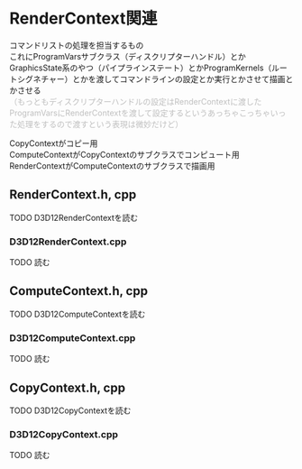 # RenderContext関連
コマンドリストの処理を担当するもの  
これにProgramVarsサブクラス（ディスクリプターハンドル）とかGraphicsState系のやつ（パイプラインステート）とかProgramKernels（ルートシグネチャー）とかを渡してコマンドラインの設定とか実行とかさせて描画とかさせる  
<font color=#bfbfbf>（もっともディスクリプターハンドルの設定はRenderContextに渡したProgramVarsにRenderContextを渡して設定するというあっちゃこっちゃいった処理をするので渡すという表現は微妙だけど）</font>


CopyContextがコピー用  
ComputeContextがCopyContextのサブクラスでコンピュート用  
RenderContextがComputeContextのサブクラスで描画用  

## RenderContext.h, cpp
TODO    D3D12RenderContextを読む  


### D3D12RenderContext.cpp
TODO   読む  


## ComputeContext.h, cpp
TODO    D3D12ComputeContextを読む  


### D3D12ComputeContext.cpp
TODO   読む  



## CopyContext.h, cpp
TODO  D3D12CopyContextを読む  


### D3D12CopyContext.cpp
TODO  読む  

<!--stackedit_data:
eyJoaXN0b3J5IjpbMjk2NTQ3NjM2LC02NzA2NzQ4MTAsMTM1Nz
UxMzMzOSwtMTc0NjU5NjI1MiwtMTg5NjYwODM1MCwxMjQ1ODEy
NTQxLC0xOTExOTY1OTAzLDE1ODUxMDQ1NzAsLTE0NDA3NjU2Mj
UsNDI1MzQ4NDU5LC0xMzIxNjY4NTk2LDMxMzY2MDIzNSwtMTEw
NjM2Nzc0NSwxOTk3OTc1MTQ3LC0yMTA3OTE5ODk2LC04MTg1MD
E5NTgsLTExMTgwMTMxMDMsOTk1MDY0MTA5LDIwNjI0OTE3NTAs
LTk2MjIwNzQ4OF19
-->